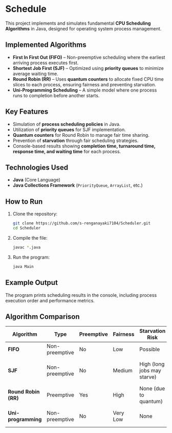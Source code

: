 # Schedule 

This project implements and simulates fundamental **CPU Scheduling Algorithms** in Java, designed for operating system process management.  

## Implemented Algorithms  
- **First In First Out (FIFO)** – Non-preemptive scheduling where the earliest arriving process executes first.  
- **Shortest Job First (SJF)** – Optimized using **priority queues** to minimize average waiting time.  
- **Round Robin (RR)** – Uses **quantum counters** to allocate fixed CPU time slices to each process, ensuring fairness and preventing starvation.  
- **Uni-Programming Scheduling** – A simple model where one process runs to completion before another starts.  

## Key Features  
- Simulation of **process scheduling policies** in Java.  
- Utilization of **priority queues** for SJF implementation.  
- **Quantum counters** for Round Robin to manage fair time sharing.  
- Prevention of **starvation** through fair scheduling strategies.  
- Console-based results showing **completion time, turnaround time, response time, and waiting time** for each process.  

## Technologies Used  
- **Java** (Core Language)  
- **Java Collections Framework** (`PriorityQueue`, `ArrayList`, etc.)  

## How to Run  
1. Clone the repository:  
   ```bash
   git clone https://github.com/s-renganayaki7104/Scheduler.git
   cd Scheduler
2. Compile the file:
   ```bash
   javac *.java
3. Run the program:
   ```bash
   java Main

## Example Output
The program prints scheduling results in the console, including process execution order and performance metrics.

## Algorithm Comparison  

| Algorithm            | Type            | Preemptive | Fairness | Starvation Risk              | Use Case Example              |
|----------------------|-----------------|------------|----------|-----------------------------|-------------------------------|
| **FIFO**             | Non-preemptive  | No         | Low      | Possible                    | Simple batch jobs             |
| **SJF**              | Non-preemptive  | No         | Medium   | High (long jobs may starve) | Minimizing average waiting time |
| **Round Robin (RR)** | Preemptive      | Yes        | High     | None (due to quantum)       | Time-sharing systems          |
| **Uni-programming**  | Non-preemptive  | No         | Very Low | None                        | Very simple OS models         |

